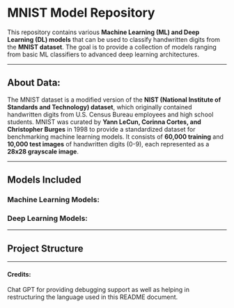 # MNIST Model Repository

This repository contains various **Machine Learning (ML) and Deep Learning (DL) models** that can be used to classify handwritten digits from the **MNIST dataset**. The goal is to provide a collection of models ranging from basic ML classifiers to advanced deep learning architectures.

---

## About Data:
The MNIST dataset is a modified version of the **NIST (National Institute of Standards and Technology) dataset**, which originally contained handwritten digits from U.S. Census Bureau employees and high school students. MNIST was curated by **Yann LeCun, Corinna Cortes, and Christopher Burges** in 1998 to provide a standardized dataset for benchmarking machine learning models. It consists of **60,000 training** and **10,000 test images** of handwritten digits (0-9), each represented as a **28x28 grayscale image**.


---

## Models Included
### Machine Learning Models:


### Deep Learning Models:

---

## Project Structure

---
#### Credits:
Chat GPT for providing debugging support as well as helping in restructuring the language used in this README document.
